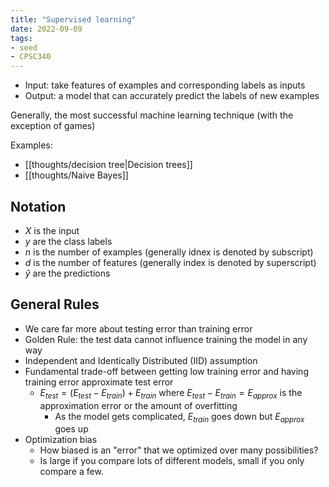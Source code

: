 ```yaml
---
title: "Supervised learning"
date: 2022-09-09
tags:
- seed
- CPSC340
---
```


- Input: take features of examples and corresponding labels as inputs
- Output: a model that can accurately predict the labels of new examples

Generally, the most successful machine learning technique (with the exception of games)

Examples:
- [[thoughts/decision tree|Decision trees]]
- [[thoughts/Naive Bayes]]

## Notation
- $X$ is the input
- $y$ are the class labels
- $n$ is the number of examples (generally idnex is denoted by subscript)
- $d$ is the number of features (generally index is denoted by superscript)
- $\hat y$ are the predictions

## General Rules
- We care far more about testing error than training error
- Golden Rule: the test data cannot influence training the model in any way
- Independent and Identically Distributed (IID) assumption
- Fundamental trade-off between getting low training error and having training error approximate test error
	- $E_{test} = (E_{test} - E_{train}) + E_{train}$ where $E_{test} - E_{train} = E_{approx}$ is the approximation error or the amount of overfitting
		- As the model gets complicated, $E_{train}$ goes down but $E_{approx}$ goes up
- Optimization bias
	- How biased is an "error" that we optimized over many possibilities?
	- Is large if you compare lots of different models, small if you only compare a few.